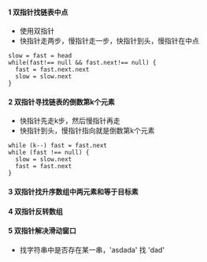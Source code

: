 #### 1 双指针找链表中点
- 使用双指针
- 快指针走两步，慢指针走一步，快指针到头，慢指针在中点
```
slow = fast = head
while(fast!== null && fast.next!== null) {
  fast = fast.next.next
  slow = slow.next
}
```
#### 2 双指针寻找链表的倒数第k个元素
- 快指针先走k步，然后慢指针再走
- 快指针到头，慢指针指向就是倒数第k个元素
```
while (k--) fast = fast.next
while (fast !== null) {
  slow = slow.next
  fast = fast.next
}
```
#### 3 双指针找升序数组中两元素和等于目标素
#### 4 双指针反转数组
#### 5 双指针解决滑动窗口
- 找字符串中是否存在某一串，'asdada' 找 'dad'


